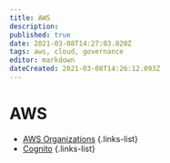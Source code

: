 ```yaml
---
title: AWS
description: 
published: true
date: 2021-03-08T14:27:03.820Z
tags: aws, cloud, governance
editor: markdown
dateCreated: 2021-03-08T14:26:12.093Z
---
```


# AWS
- [AWS Organizations](/training/aws/aws_organizations)
{.links-list}
- [Cognito](/training/aws/cognito)
{.links-list}